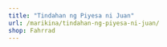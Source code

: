 ```yaml
---
title: "Tindahan ng Piyesa ni Juan"
url: /marikina/tindahan-ng-piyesa-ni-juan/
shop: Fahrrad
---
```

